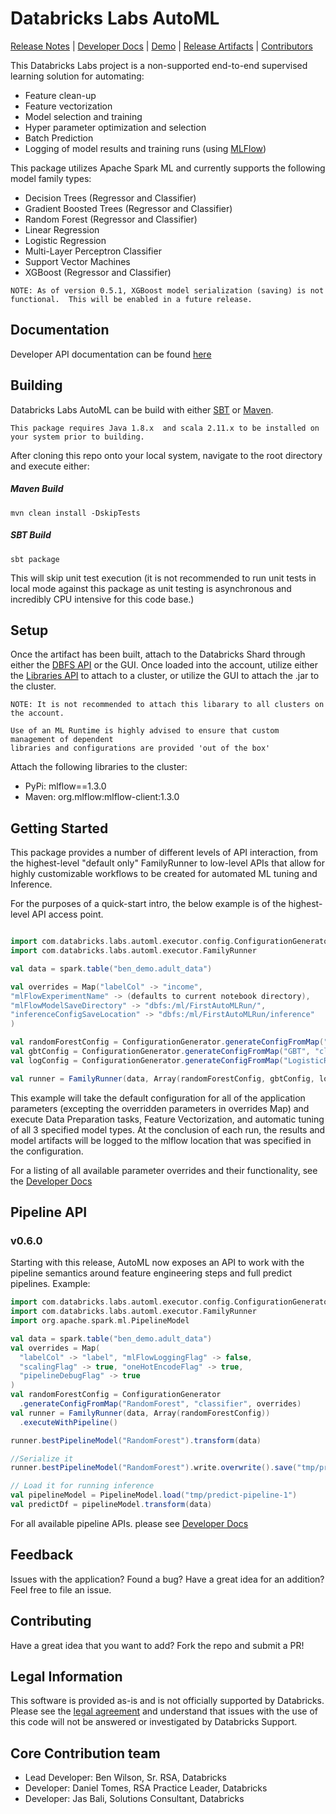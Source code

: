 # Databricks Labs AutoML
[Release Notes](RELEASE_NOTES.md) |
[Developer Docs](APIDOCS.md) |
[Demo](demos) |
[Release Artifacts](bin) |
[Contributors](#core-contribution-team)


This Databricks Labs project is a non-supported end-to-end supervised learning solution for automating:
* Feature clean-up
* Feature vectorization
* Model selection and training
* Hyper parameter optimization and selection
* Batch Prediction
* Logging of model results and training runs (using [MLFlow](https://mlflow.org))

This package utilizes Apache Spark ML and currently supports the following model family types:

* Decision Trees (Regressor and Classifier)
* Gradient Boosted Trees (Regressor and Classifier)
* Random Forest (Regressor and Classifier)
* Linear Regression
* Logistic Regression
* Multi-Layer Perceptron Classifier
* Support Vector Machines
* XGBoost (Regressor and Classifier)
```text
NOTE: As of version 0.5.1, XGBoost model serialization (saving) is not functional.  This will be enabled in a future release.
```

## Documentation

Developer API documentation can be found [here](APIDOCS.md)


## Building

Databricks Labs AutoML can be build with either [SBT](https://www.scala-sbt.org/) or [Maven](https://maven.apache.org/).

```text
This package requires Java 1.8.x  and scala 2.11.x to be installed on your system prior to building.
```

After cloning this repo onto your local system, navigate to the root directory and execute either:

##### Maven Build
```sbtshell
mvn clean install -DskipTests
```

##### SBT Build
```sbtshell
sbt package
```

This will skip unit test execution (it is not recommended to run unit tests in local mode against this package as unit testing is asynchronous and incredibly CPU intensive for this code base.)


## Setup

Once the artifact has been built, attach to the Databricks Shard through either the [DBFS API](https://docs.databricks.com/api/latest/dbfs.html) or the GUI.  Once loaded into the account, utilize either the [Libraries API](https://docs.databricks.com/api/latest/libraries.html#install) to attach to a cluster, or utilize the GUI to attach the .jar to the cluster.

```text
NOTE: It is not recommended to attach this libarary to all clusters on the account.  

Use of an ML Runtime is highly advised to ensure that custom management of dependent 
libraries and configurations are provided 'out of the box'

```

Attach the following libraries to the cluster:
* PyPi:  mlflow==1.3.0
* Maven: org.mlflow:mlflow-client:1.3.0

## Getting Started

This package provides a number of different levels of API interaction, from the highest-level "default only" FamilyRunner to low-level APIs that allow for highly customizable workflows to be created for automated ML tuning and Inference.

For the purposes of a quick-start intro, the below example is of the highest-level API access point.

```scala

import com.databricks.labs.automl.executor.config.ConfigurationGenerator
import com.databricks.labs.automl.executor.FamilyRunner

val data = spark.table("ben_demo.adult_data")

val overrides = Map("labelCol" -> "income",
"mlFlowExperimentName" -> (defaults to current notebook directory),
"mlFlowModelSaveDirectory" -> "dbfs:/ml/FirstAutoMLRun/",
"inferenceConfigSaveLocation" -> "dbfs:/ml/FirstAutoMLRun/inference"
)

val randomForestConfig = ConfigurationGenerator.generateConfigFromMap("RandomForest", "classifier", overrides)
val gbtConfig = ConfigurationGenerator.generateConfigFromMap("GBT", "classifier", overrides)
val logConfig = ConfigurationGenerator.generateConfigFromMap("LogisticRegression", "classifier", overrides)

val runner = FamilyRunner(data, Array(randomForestConfig, gbtConfig, logConfig)).execute()
```
This example will take the default configuration for all of the application parameters (excepting the overridden parameters in overrides Map) and execute Data Preparation tasks, Feature Vectorization, and automatic tuning of all 3 specified model types.  At the conclusion of each run, the results and model artifacts will be logged to the mlflow location that was specified in the configuration.

For a listing of all available parameter overrides and their functionality, see the [Developer Docs](APIDOCS.md)

## Pipeline API
### v0.6.0
Starting with this release, AutoML now exposes an API to work with the pipeline semantics around 
feature engineering steps and full predict pipelines. Example: 

```scala
import com.databricks.labs.automl.executor.config.ConfigurationGenerator
import com.databricks.labs.automl.executor.FamilyRunner
import org.apache.spark.ml.PipelineModel

val data = spark.table("ben_demo.adult_data")
val overrides = Map(
  "labelCol" -> "label", "mlFlowLoggingFlag" -> false,
  "scalingFlag" -> true, "oneHotEncodeFlag" -> true,
  "pipelineDebugFlag" -> true
)
val randomForestConfig = ConfigurationGenerator
  .generateConfigFromMap("RandomForest", "classifier", overrides)
val runner = FamilyRunner(data, Array(randomForestConfig))
  .executeWithPipeline()

runner.bestPipelineModel("RandomForest").transform(data)

//Serialize it
runner.bestPipelineModel("RandomForest").write.overwrite().save("tmp/predict-pipeline-1")

// Load it for running inference
val pipelineModel = PipelineModel.load("tmp/predict-pipeline-1")
val predictDf = pipelineModel.transform(data)
```
For all available pipeline APIs. please see [Developer Docs](PIPELINE_API_DOCS.md)

## Feedback

Issues with the application?  Found a bug?  Have a great idea for an addition?
Feel free to file an issue.

## Contributing
Have a great idea that you want to add?  Fork the repo and submit a PR!

## Legal Information
This software is provided as-is and is not officially supported by Databricks.  Please see the [legal agreement](LICENSE.txt) and understand that issues with the use of this code will not be answered or investigated by Databricks Support.  

## Core Contribution team
* Lead Developer: Ben Wilson, Sr. RSA, Databricks
* Developer: Daniel Tomes, RSA Practice Leader, Databricks
* Developer: Jas Bali, Solutions Consultant, Databricks
